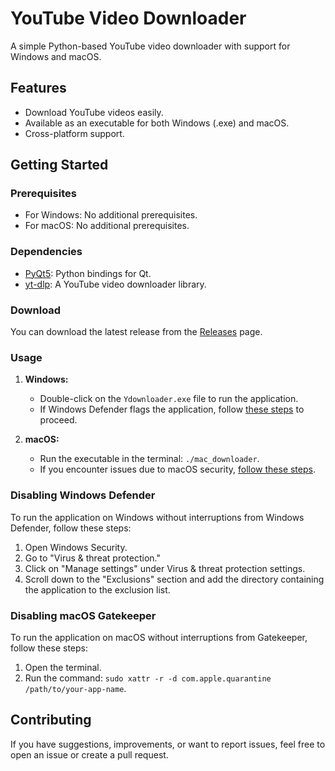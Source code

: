 # YouTube Video Downloader

A simple Python-based YouTube video downloader with support for Windows and macOS.

## Features

- Download YouTube videos easily.
- Available as an executable for both Windows (.exe) and macOS.
- Cross-platform support.

## Getting Started

### Prerequisites

- For Windows: No additional prerequisites.
- For macOS: No additional prerequisites.

### Dependencies

- [PyQt5](https://pypi.org/project/PyQt5/): Python bindings for Qt.
- [yt-dlp](https://github.com/yt-dlp/yt-dlp): A YouTube video downloader library.

### Download

You can download the latest release from the [Releases](https://github.com/your-username/your-repo/releases) page.

### Usage

1. **Windows:**
   - Double-click on the `Ydownloader.exe` file to run the application.
   - If Windows Defender flags the application, follow [these steps](#disabling-windows-defender) to proceed.

2. **macOS:**
   - Run the executable in the terminal: `./mac_downloader`.
   - If you encounter issues due to macOS security, [follow these steps](#disabling-macos-gatekeeper).

### Disabling Windows Defender

To run the application on Windows without interruptions from Windows Defender, follow these steps:

1. Open Windows Security.
2. Go to "Virus & threat protection."
3. Click on "Manage settings" under Virus & threat protection settings.
4. Scroll down to the "Exclusions" section and add the directory containing the application to the exclusion list.

### Disabling macOS Gatekeeper

To run the application on macOS without interruptions from Gatekeeper, follow these steps:

1. Open the terminal.
2. Run the command: `sudo xattr -r -d com.apple.quarantine /path/to/your-app-name`.

## Contributing

If you have suggestions, improvements, or want to report issues, feel free to open an issue or create a pull request.

